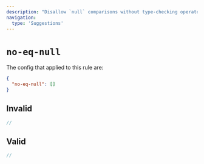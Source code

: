 ```yaml
---
description: "Disallow `null` comparisons without type-checking operators"
navigation:
  type: 'Suggestions'
---
```


# `no-eq-null`

The config that applied to this rule are:

```json
{
  "no-eq-null": []
}
```

## Invalid

```js invalid
//
```

## Valid

```js valid
//
```
  